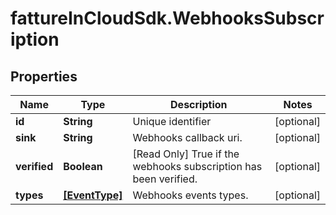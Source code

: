 # fattureInCloudSdk.WebhooksSubscription

## Properties

Name | Type | Description | Notes
------------ | ------------- | ------------- | -------------
**id** | **String** | Unique identifier | [optional] 
**sink** | **String** | Webhooks callback uri. | [optional] 
**verified** | **Boolean** | [Read Only] True if the webhooks subscription has been verified. | [optional] 
**types** | [**[EventType]**](EventType.md) | Webhooks events types. | [optional] 


